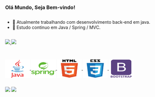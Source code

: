 ### Olá Mundo, Seja Bem-vindo!
##


- 🔭 Atualmente trabalhando com desenvolvimento back-end em java.
- 🌱 Estudo continuo em Java / Spring / MVC.

##

<div>
  <a href="https://github.com/henriquell92">
    <img height="180em" src="https://github-readme-stats.vercel.app/api?username=henriquell92&show_icons=true&theme=tokyonight&include_all_commits=true&count_private=true"/>
    <img height="180em" src="https://github-readme-stats.vercel.app/api/top-langs/?username=henriquell92&layout=compact&langs_count=16&theme=tokyonight"/>
</div>
  
##
  
<div align="display: inline_block">
  <br>
    <img align="center" alt="Henrique-Java" height="60" width="80" src="https://github.com/devicons/devicon/blob/master/icons/java/java-original-wordmark.svg">
    <img align="center" alt="Henrique-Spring" height="60" width="80" src="https://github.com/devicons/devicon/blob/master/icons/spring/spring-original-wordmark.svg">
    <img align="center" alt="Henrique-html" height="60" width="80" src="https://github.com/devicons/devicon/blob/master/icons/html5/html5-original-wordmark.svg">
    <img align="center" alt="Henrique-css" height="60" width="80" src="https://github.com/devicons/devicon/blob/master/icons/css3/css3-original-wordmark.svg">
    <img align="center" alt="Henrique-bs" height="60" width="80" src="https://github.com/devicons/devicon/blob/master/icons/bootstrap/bootstrap-plain-wordmark.svg">
</div>
 
##
  
  <div>
  <a href="https://www.linkedin.com/in/henrique-luiz-lohmann-56074755/" target="_blank"><img src="https://img.shields.io/badge/-LinkedIn-%230077B5?style=for-the-badge&logo=linkedin&logoColor=white" target="_blank"></a>
  <a href="mailto:henriquell.progm@gmail.com" target="_blank"><img src="https://img.shields.io/badge/Gmail-D14836?style=for-the-badge&logo=gmail&logoColor=white" target="_blank"></a>
  </div>
  
  
